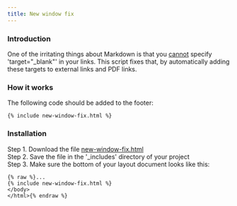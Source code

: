 ```yaml
---
title: New window fix
---
```


### Introduction

One of the irritating things about Markdown is that you [cannot](https://stackoverflow.com/questions/4425198/can-i-create-links-with-target-blank-in-markdown) specify 'target="_blank"' in your links. This script fixes that, by automatically adding these targets to external links and PDF links.

### How it works

The following code should be added to the footer:

```
{% include new-window-fix.html %}
```

### Installation

Step 1. Download the file [new-window-fix.html](https://raw.githubusercontent.com/jhvanderschee/jekyllcodex/gh-pages/_includes/new-window-fix.html)
<br />Step 2. Save the file in the '_includes' directory of your project
<br />Step 3. Make sure the bottom of your layout document looks like this:

```
{% raw %}...
{% include new-window-fix.html %}
</body>
</html>{% endraw %}
```